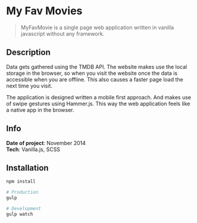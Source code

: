 # My Fav Movies
> MyFavMovie is a single page web application written in vanilla javascript without any framework.

## Description
Data gets gathered using the TMDB API. The website makes use the local storage in the browser, so when you visit the website once the data is accessible when you are offline. This also causes a faster page load the next time you visit.

The application is designed written a mobile first approach. And makes use of swipe gestures using Hammer.js. This way the web application feels like a native app in the browser.

## Info
**Date of project**: November 2014  
**Tech**: Vanilla.js, SCSS

## Installation

```sh
npm install

# Production
gulp

# Development
gulp watch
```